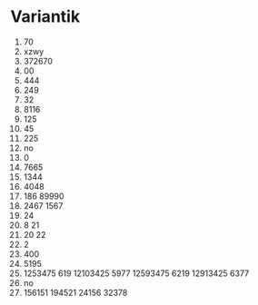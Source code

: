 # Variantik
1. 70
2. xzwy
3. 372670
4. 00
5. 444
6. 249
7. 32
8. 8116
9. 125
10. 45
11. 225
12. no
13. 0
14. 7665
15. 1344
16. 4048
17. 186 89990
18. 2467 1567
19. 24
20. 8 21
21. 20 22
22. 2
23. 400
24. 5195
25. 1253475 619
12103425 5977
12593475 6219
12913425 6377
26. no
27. 156151 194521
24156 32378
